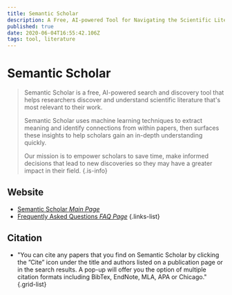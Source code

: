 ```yaml
---
title: Semantic Scholar
description: A Free, AI-powered Tool for Navigating the Scientific Literature.
published: true
date: 2020-06-04T16:55:42.106Z
tags: tool, literature
---
```


# Semantic Scholar

> Semantic Scholar is a free, AI-powered search and discovery tool that helps researchers discover and understand scientific literature that's most relevant to their work.
>
> Semantic Scholar uses machine learning techniques to extract meaning and identify connections from within papers, then surfaces these insights to help scholars gain an in-depth understanding quickly.
>
> Our mission is to empower scholars to save time, make informed decisions that lead to new discoveries so they may have a greater impact in their field.
{.is-info}

 

## Website 

- [Semantic Scholar *Main Page*](https://www.semanticscholar.org/)
- [Frequently Asked Questions *FAQ Page*](https://www.semanticscholar.org/faq)
 {.links-list}

## Citation 

- "You can cite any papers that you find on Semantic Scholar by clicking the ”Cite” icon under the title and authors listed on a publication page or in the search results. A pop-up will offer you the option of multiple citation formats including BibTex, EndNote, MLA, APA or Chicago."
{.grid-list}